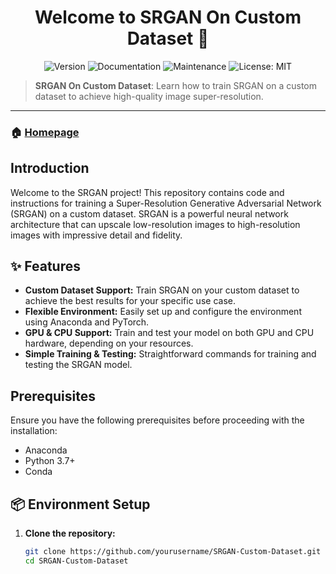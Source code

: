 <h1 align="center">Welcome to SRGAN On Custom Dataset 👋</h1>

<p align="center">
  <img alt="Version" src="https://img.shields.io/badge/version-1.0.0-blue.svg" />
  <img alt="Documentation" src="https://img.shields.io/badge/documentation-yes-brightgreen.svg" />
  <img alt="Maintenance" src="https://img.shields.io/badge/Maintained%3F-yes-green.svg" />
  <img alt="License: MIT" src="https://img.shields.io/badge/License-MIT-yellow.svg" />
</p>

> **SRGAN On Custom Dataset**: Learn how to train SRGAN on a custom dataset to achieve high-quality image super-resolution.

---

### 🏠 [Homepage](https://github.com/yourusername/SRGAN-Custom-Dataset)

## Introduction

Welcome to the SRGAN project! This repository contains code and instructions for training a Super-Resolution Generative Adversarial Network (SRGAN) on a custom dataset. SRGAN is a powerful neural network architecture that can upscale low-resolution images to high-resolution images with impressive detail and fidelity.

## ✨ Features

- **Custom Dataset Support:** Train SRGAN on your custom dataset to achieve the best results for your specific use case.
- **Flexible Environment:** Easily set up and configure the environment using Anaconda and PyTorch.
- **GPU & CPU Support:** Train and test your model on both GPU and CPU hardware, depending on your resources.
- **Simple Training & Testing:** Straightforward commands for training and testing the SRGAN model.

## Prerequisites

Ensure you have the following prerequisites before proceeding with the installation:

- Anaconda
- Python 3.7+
- Conda

## 📦 Environment Setup

1. **Clone the repository:**

   ```sh
   git clone https://github.com/yourusername/SRGAN-Custom-Dataset.git
   cd SRGAN-Custom-Dataset

